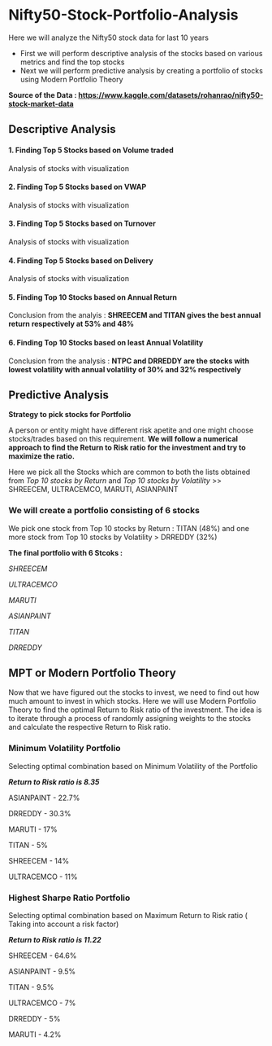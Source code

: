 # Nifty50-Stock-Portfolio-Analysis

Here we will analyze the Nifty50 stock data for last 10 years

- First we will perform descriptive analysis of the stocks based on various metrics and find the top stocks
- Next we will perform predictive analysis by creating a portfolio of stocks using Modern Portfolio Theory

**Source of the Data : https://www.kaggle.com/datasets/rohanrao/nifty50-stock-market-data**

## Descriptive Analysis

#### 1. Finding Top 5 Stocks based on Volume traded
Analysis of stocks with visualization

#### 2. Finding Top 5 Stocks based on VWAP
Analysis of stocks with visualization

#### 3. Finding Top 5 Stocks based on Turnover
Analysis of stocks with visualization

#### 4. Finding Top 5 Stocks based on Delivery
Analysis of stocks with visualization

#### 5. Finding Top 10 Stocks based on Annual Return
Conclusion from the analyis : **SHREECEM and TITAN gives the best annual return respectively at 53% and 48%**

#### 6. Finding Top 10 Stocks based on least Annual Volatility
Conclusion from the analysis : **NTPC and DRREDDY are the stocks with lowest volatility with annual volatility of 30% and 32% respectively**

## Predictive Analysis

**Strategy to pick stocks for Portfolio**

A person or entity might have different risk apetite and one might choose stocks/trades based on this requirement. **We will follow a numerical approach to find the Return to Risk ratio for the investment and try to maximize the ratio.**

Here we pick all the Stocks which are common to both the lists obtained from *Top 10 stocks by Return* and *Top 10 stocks by Volatility* >> SHREECEM, ULTRACEMCO, MARUTI, ASIANPAINT

### We will create a portfolio consisting of 6 stocks

We pick one stock from Top 10 stocks by Return : TITAN (48%) and one more stock from Top 10 stocks by Volatility > DRREDDY (32%)

**The final portfolio with 6 Stcoks :**

*SHREECEM*

*ULTRACEMCO*

*MARUTI*

*ASIANPAINT*

*TITAN*

*DRREDDY*

## MPT or Modern Portfolio Theory
Now that we have figured out the stocks to invest, we need to find out how much amount to invest in which stocks. Here we will use Modern Portfolio Theory to find the optimal Return to Risk ratio of the investment. The idea is to iterate through a process of randomly assigning weights to the stocks and calculate the respective Return to Risk ratio.

### Minimum Volatility Portfolio 

Selecting optimal combination based on Minimum Volatility of the Portfolio

***Return to Risk ratio is 8.35***

ASIANPAINT - 22.7%

DRREDDY - 30.3%

MARUTI - 17%

TITAN - 5%

SHREECEM - 14%

ULTRACEMCO - 11%

### Highest Sharpe Ratio Portfolio

Selecting optimal combination based on Maximum Return to Risk ratio ( Taking into account a risk factor)

***Return to Risk ratio is 11.22***

SHREECEM - 64.6%

ASIANPAINT - 9.5%

TITAN - 9.5%

ULTRACEMCO - 7%

DRREDDY - 5%

MARUTI - 4.2%
